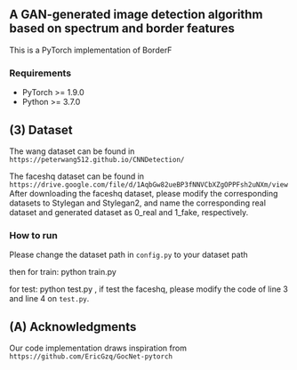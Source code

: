 ## A GAN-generated image detection algorithm based on spectrum and border features

This is a PyTorch implementation of BorderF

### Requirements
* PyTorch >= 1.9.0
* Python >= 3.7.0

## (3) Dataset

The wang dataset can be found in `https://peterwang512.github.io/CNNDetection/`

The faceshq dataset can be found in `https://drive.google.com/file/d/1AqbGw82ueBP3fNNVCbXZgOPPFsh2uNXm/view`
After downloading the faceshq dataset, please modify the corresponding datasets to Stylegan and Stylegan2, and name the corresponding real dataset and generated dataset as 0_real and 1_fake, respectively.

### How to run
Please change the dataset path in  `config.py`  to your dataset path

then
for train:
python train.py

for test:
python test.py ,  if test the faceshq, please  modify the code of line 3 and line 4 on `test.py`.

## (A) Acknowledgments
Our code implementation draws inspiration from `https://github.com/EricGzq/GocNet-pytorch`